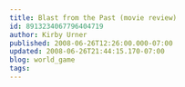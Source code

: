 ```yaml
---
title: Blast from the Past (movie review)
id: 8913234067796404719
author: Kirby Urner
published: 2008-06-26T12:26:00.000-07:00
updated: 2008-06-26T21:44:15.170-07:00
blog: world_game
tags: 
---
```


